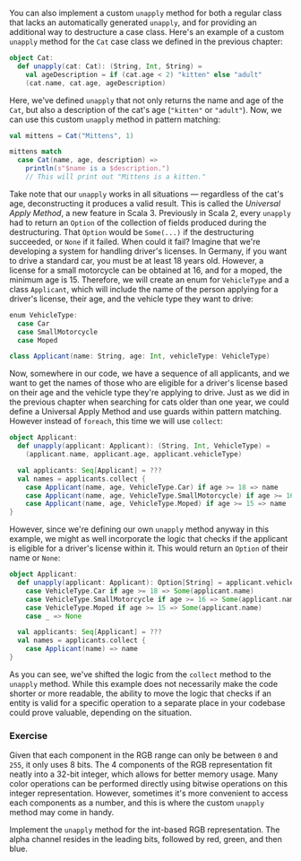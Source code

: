 You can also implement a custom `unapply` method for both a regular class that lacks an automatically generated `unapply`,
and for providing an additional way to destructure a case class. 
Here's an example of a custom `unapply` method for the `Cat` case class we defined in the previous chapter:

```scala 3
object Cat:
  def unapply(cat: Cat): (String, Int, String) =
    val ageDescription = if (cat.age < 2) "kitten" else "adult"
    (cat.name, cat.age, ageDescription)
```

Here, we've defined `unapply` that not only returns the name and age of the `Cat`, 
but also a description of the cat's age (`"kitten"` or `"adult"`). 
Now, we can use this custom `unapply` method in pattern matching:

```scala 3
val mittens = Cat("Mittens", 1)

mittens match
  case Cat(name, age, description) =>
    println(s"$name is a $description.")
    // This will print out "Mittens is a kitten."
``` 

Take note that our `unapply` works in all situations — regardless of the cat's age, deconstructing it produces a valid result. 
This is called the *Universal Apply Method*, a new feature in Scala 3. 
Previously in Scala 2, every `unapply` had to return an `Option` of the collection of fields produced during the destructuring. 
That `Option` would be `Some(...)` if the destructuring succeeded, or `None` if it failed. 
When could it fail? 
Imagine that we're developing a system for handling driver's licenses. 
In Germany, if you want to drive a standard car, you must be at least 18 years old. 
However, a license for a small motorcycle can be obtained at 16, and for a moped, the minimum age is 15. 
Therefore, we will create an enum for `VehicleType` and a class `Applicant`, which will include the name of the person 
applying for a driver's license, their age, and the vehicle type they want to drive:

```scala 3
enum VehicleType:
  case Car
  case SmallMotorcycle
  case Moped

class Applicant(name: String, age: Int, vehicleType: VehicleType)
```

Now, somewhere in our code, we have a sequence of all applicants, and we want to get the names of those 
who are eligible for a driver's license based on their age and the vehicle type they're applying to drive. 
Just as we did in the previous chapter when searching for cats older than one year, we could define a Universal Apply Method 
and use guards within pattern matching. However instead of `foreach`, this time we will use `collect`:

```scala 3
object Applicant:
  def unapply(applicant: Applicant): (String, Int, VehicleType) =
    (applicant.name, applicant.age, applicant.vehicleType)

  val applicants: Seq[Applicant] = ???
  val names = applicants.collect {
    case Applicant(name, age, VehicleType.Car) if age >= 18 => name
    case Applicant(name, age, VehicleType.SmallMotorcycle) if age >= 16 => name
    case Applicant(name, age, VehicleType.Moped) if age >= 15 => name
}
```

However, since we're defining our own `unapply` method anyway in this example, we might as well incorporate the logic that checks 
if the applicant is eligible for a driver's license within it. This would return an `Option` of their name or `None`:

```scala 3
object Applicant:
  def unapply(applicant: Applicant): Option[String] = applicant.vehicleType match
    case VehicleType.Car if age >= 18 => Some(applicant.name)
    case VehicleType.SmallMotorcycle if age >= 16 => Some(applicant.name)
    case VehicleType.Moped if age >= 15 => Some(applicant.name)
    case _ => None

  val applicants: Seq[Applicant] = ???
  val names = applicants.collect {
    case Applicant(name) => name
}
``` 

As you can see, we've shifted the logic from the `collect` method to the `unapply` method. 
While this example does not necessarily make the code shorter or more readable, 
the ability to move the logic that checks if an entity is valid for a specific operation to a separate place in your codebase 
could prove valuable, depending on the situation.

### Exercise 

Given that each component in the RGB range can only be between `0` and `255`, it only uses 8 bits. 
The 4 components of the RGB representation fit neatly into a 32-bit integer, which allows for better memory usage.
Many color operations can be performed directly using bitwise operations on this integer representation. 
However, sometimes it's more convenient to access each components as a number, 
and this is where the custom `unapply` method may come in handy. 

Implement the `unapply` method for the int-based RGB representation. 
The alpha channel resides in the leading bits, followed by red, green, and then blue. 
